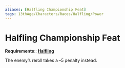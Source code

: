 ```yaml
---
aliases: [Halfling Championship Feat]
tags: 13thAge/Characters/Races/Halfling/Power
---
```

# Halfling Championship Feat

__Requirements__:: __[Halfling](../8-Halfling.md)__

The enemy’s reroll takes a –5 penalty instead.
